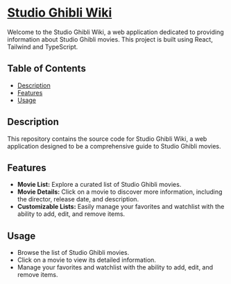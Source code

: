 # [Studio Ghibli Wiki](https://daniel-perezf.github.io/ghibli-wiki/)

Welcome to the Studio Ghibli Wiki, a web application dedicated to providing information about Studio Ghibli movies. This project is built using React, Tailwind and TypeScript.

## Table of Contents

- [Description](#description)
- [Features](#features)
- [Usage](#usage)

## Description

This repository contains the source code for Studio Ghibli Wiki, a web application designed to be a comprehensive guide to Studio Ghibli movies.

## Features

- **Movie List:** Explore a curated list of Studio Ghibli movies.
- **Movie Details:** Click on a movie to discover more information, including the director, release date, and description.
- **Customizable Lists:** Easily manage your favorites and watchlist with the ability to add, edit, and remove items.

## Usage

- Browse the list of Studio Ghibli movies.
- Click on a movie to view its detailed information.
- Manage your favorites and watchlist with the ability to add, edit, and remove items.
